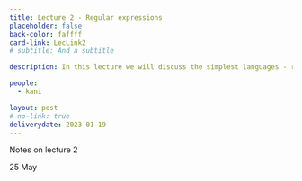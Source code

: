 ```yaml
---
title: Lecture 2 - Regular expressions
placeholder: false
back-color: faffff
card-link: LecLink2
# subtitle: And a subtitle

description: In this lecture we will discuss the simplest languages - regular. We will begin our investigation of regular languages with regular expressions.  

people:
  - kani

layout: post
# no-link: true
deliverydate: 2023-01-19
---
```


Notes on lecture 2

<div class="date-icon">
	<p>25 <span>May</span></p>
</div>
